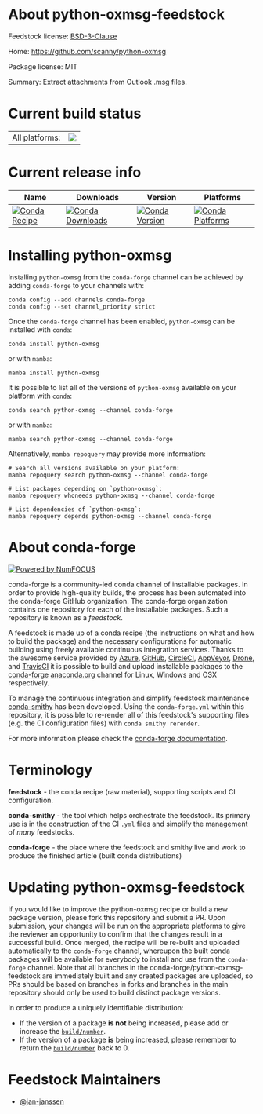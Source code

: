About python-oxmsg-feedstock
============================

Feedstock license: [BSD-3-Clause](https://github.com/conda-forge/python-oxmsg-feedstock/blob/main/LICENSE.txt)

Home: https://github.com/scanny/python-oxmsg

Package license: MIT

Summary: Extract attachments from Outlook .msg files.

Current build status
====================


<table><tr><td>All platforms:</td>
    <td>
      <a href="https://dev.azure.com/conda-forge/feedstock-builds/_build/latest?definitionId=23256&branchName=main">
        <img src="https://dev.azure.com/conda-forge/feedstock-builds/_apis/build/status/python-oxmsg-feedstock?branchName=main">
      </a>
    </td>
  </tr>
</table>

Current release info
====================

| Name | Downloads | Version | Platforms |
| --- | --- | --- | --- |
| [![Conda Recipe](https://img.shields.io/badge/recipe-python--oxmsg-green.svg)](https://anaconda.org/conda-forge/python-oxmsg) | [![Conda Downloads](https://img.shields.io/conda/dn/conda-forge/python-oxmsg.svg)](https://anaconda.org/conda-forge/python-oxmsg) | [![Conda Version](https://img.shields.io/conda/vn/conda-forge/python-oxmsg.svg)](https://anaconda.org/conda-forge/python-oxmsg) | [![Conda Platforms](https://img.shields.io/conda/pn/conda-forge/python-oxmsg.svg)](https://anaconda.org/conda-forge/python-oxmsg) |

Installing python-oxmsg
=======================

Installing `python-oxmsg` from the `conda-forge` channel can be achieved by adding `conda-forge` to your channels with:

```
conda config --add channels conda-forge
conda config --set channel_priority strict
```

Once the `conda-forge` channel has been enabled, `python-oxmsg` can be installed with `conda`:

```
conda install python-oxmsg
```

or with `mamba`:

```
mamba install python-oxmsg
```

It is possible to list all of the versions of `python-oxmsg` available on your platform with `conda`:

```
conda search python-oxmsg --channel conda-forge
```

or with `mamba`:

```
mamba search python-oxmsg --channel conda-forge
```

Alternatively, `mamba repoquery` may provide more information:

```
# Search all versions available on your platform:
mamba repoquery search python-oxmsg --channel conda-forge

# List packages depending on `python-oxmsg`:
mamba repoquery whoneeds python-oxmsg --channel conda-forge

# List dependencies of `python-oxmsg`:
mamba repoquery depends python-oxmsg --channel conda-forge
```


About conda-forge
=================

[![Powered by
NumFOCUS](https://img.shields.io/badge/powered%20by-NumFOCUS-orange.svg?style=flat&colorA=E1523D&colorB=007D8A)](https://numfocus.org)

conda-forge is a community-led conda channel of installable packages.
In order to provide high-quality builds, the process has been automated into the
conda-forge GitHub organization. The conda-forge organization contains one repository
for each of the installable packages. Such a repository is known as a *feedstock*.

A feedstock is made up of a conda recipe (the instructions on what and how to build
the package) and the necessary configurations for automatic building using freely
available continuous integration services. Thanks to the awesome service provided by
[Azure](https://azure.microsoft.com/en-us/services/devops/), [GitHub](https://github.com/),
[CircleCI](https://circleci.com/), [AppVeyor](https://www.appveyor.com/),
[Drone](https://cloud.drone.io/welcome), and [TravisCI](https://travis-ci.com/)
it is possible to build and upload installable packages to the
[conda-forge](https://anaconda.org/conda-forge) [anaconda.org](https://anaconda.org/)
channel for Linux, Windows and OSX respectively.

To manage the continuous integration and simplify feedstock maintenance
[conda-smithy](https://github.com/conda-forge/conda-smithy) has been developed.
Using the ``conda-forge.yml`` within this repository, it is possible to re-render all of
this feedstock's supporting files (e.g. the CI configuration files) with ``conda smithy rerender``.

For more information please check the [conda-forge documentation](https://conda-forge.org/docs/).

Terminology
===========

**feedstock** - the conda recipe (raw material), supporting scripts and CI configuration.

**conda-smithy** - the tool which helps orchestrate the feedstock.
                   Its primary use is in the construction of the CI ``.yml`` files
                   and simplify the management of *many* feedstocks.

**conda-forge** - the place where the feedstock and smithy live and work to
                  produce the finished article (built conda distributions)


Updating python-oxmsg-feedstock
===============================

If you would like to improve the python-oxmsg recipe or build a new
package version, please fork this repository and submit a PR. Upon submission,
your changes will be run on the appropriate platforms to give the reviewer an
opportunity to confirm that the changes result in a successful build. Once
merged, the recipe will be re-built and uploaded automatically to the
`conda-forge` channel, whereupon the built conda packages will be available for
everybody to install and use from the `conda-forge` channel.
Note that all branches in the conda-forge/python-oxmsg-feedstock are
immediately built and any created packages are uploaded, so PRs should be based
on branches in forks and branches in the main repository should only be used to
build distinct package versions.

In order to produce a uniquely identifiable distribution:
 * If the version of a package **is not** being increased, please add or increase
   the [``build/number``](https://docs.conda.io/projects/conda-build/en/latest/resources/define-metadata.html#build-number-and-string).
 * If the version of a package **is** being increased, please remember to return
   the [``build/number``](https://docs.conda.io/projects/conda-build/en/latest/resources/define-metadata.html#build-number-and-string)
   back to 0.

Feedstock Maintainers
=====================

* [@jan-janssen](https://github.com/jan-janssen/)

